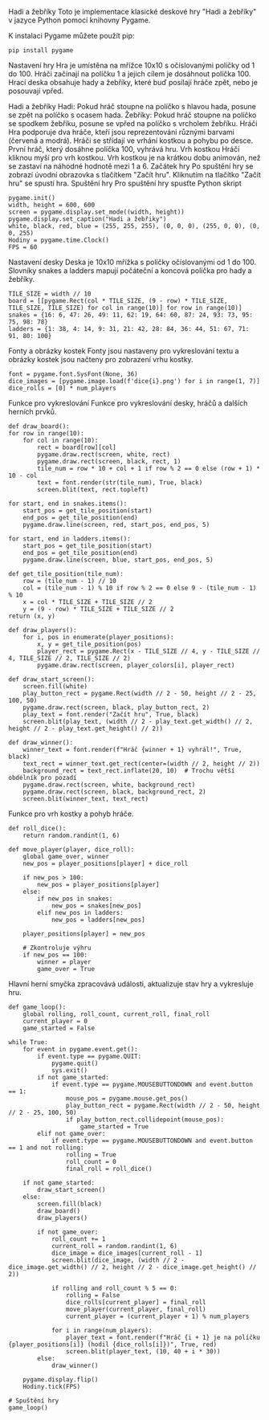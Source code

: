 Hadi a žebříky
Toto je implementace klasické deskové hry "Hadi a žebříky" v jazyce Python pomocí knihovny Pygame.

K instalaci Pygame můžete použít pip:

    pip install pygame
Nastavení hry
Hra je umístěna na mřížce 10x10 s očíslovanými políčky od 1 do 100. Hráči začínají na políčku 1 a jejich cílem je dosáhnout políčka 100. Hrací deska obsahuje hady a žebříky, které buď posílají hráče zpět, nebo je posouvají vpřed.

Hadi a žebříky
Hadi: Pokud hráč stoupne na políčko s hlavou hada, posune se zpět na políčko s ocasem hada.
Žebříky: Pokud hráč stoupne na políčko se spodkem žebříku, posune se vpřed na políčko s vrcholem žebříku.
Hráči
Hra podporuje dva hráče, kteří jsou reprezentováni různými barvami (červená a modrá).
Hráči se střídají ve vrhání kostkou a pohybu po desce.
První hráč, který dosáhne políčka 100, vyhrává hru.
Vrh kostkou
Hráči kliknou myší pro vrh kostkou.
Vrh kostkou je na krátkou dobu animován, než se zastaví na náhodné hodnotě mezi 1 a 6.
Začátek hry
Po spuštění hry se zobrazí úvodní obrazovka s tlačítkem "Začít hru".
Kliknutím na tlačítko "Začít hru" se spustí hra.
Spuštění hry
Pro spuštění hry spusťte Python skript
    
    pygame.init()
    width, height = 600, 600
    screen = pygame.display.set_mode((width, height))
    pygame.display.set_caption("Hadi a žebřiky")
    white, black, red, blue = (255, 255, 255), (0, 0, 0), (255, 0, 0), (0, 0, 255)
    Hodiny = pygame.time.Clock()
    FPS = 60

Nastavení desky
Deska je 10x10 mřížka s políčky očíslovanými od 1 do 100. Slovníky snakes a ladders mapují počáteční a koncová políčka pro hady a žebříky.

    TILE_SIZE = width // 10
    board = [[pygame.Rect(col * TILE_SIZE, (9 - row) * TILE_SIZE, TILE_SIZE, TILE_SIZE) for col in range(10)] for row in range(10)]
    snakes = {16: 6, 47: 26, 49: 11, 62: 19, 64: 60, 87: 24, 93: 73, 95: 75, 98: 78}
    ladders = {1: 38, 4: 14, 9: 31, 21: 42, 28: 84, 36: 44, 51: 67, 71: 91, 80: 100}

Fonty a obrázky kostek
Fonty jsou nastaveny pro vykreslování textu a obrázky kostek jsou načteny pro zobrazení vrhu kostky.

    font = pygame.font.SysFont(None, 36)
    dice_images = [pygame.image.load(f'dice{i}.png') for i in range(1, 7)]
    dice_rolls = [0] * num_players

Funkce pro vykreslování
Funkce pro vykreslování desky, hráčů a dalších herních prvků.

    def draw_board():
    for row in range(10):
        for col in range(10):
            rect = board[row][col]
            pygame.draw.rect(screen, white, rect)
            pygame.draw.rect(screen, black, rect, 1)
            tile_num = row * 10 + col + 1 if row % 2 == 0 else (row + 1) * 10 - col
            text = font.render(str(tile_num), True, black)
            screen.blit(text, rect.topleft)

    for start, end in snakes.items():
        start_pos = get_tile_position(start)
        end_pos = get_tile_position(end)
        pygame.draw.line(screen, red, start_pos, end_pos, 5)

    for start, end in ladders.items():
        start_pos = get_tile_position(start)
        end_pos = get_tile_position(end)
        pygame.draw.line(screen, blue, start_pos, end_pos, 5)

    def get_tile_position(tile_num):
        row = (tile_num - 1) // 10
        col = (tile_num - 1) % 10 if row % 2 == 0 else 9 - (tile_num - 1) % 10
        x = col * TILE_SIZE + TILE_SIZE // 2
        y = (9 - row) * TILE_SIZE + TILE_SIZE // 2
    return (x, y)

    def draw_players():
        for i, pos in enumerate(player_positions):
            x, y = get_tile_position(pos)
            player_rect = pygame.Rect(x - TILE_SIZE // 4, y - TILE_SIZE // 4, TILE_SIZE // 2, TILE_SIZE // 2)
            pygame.draw.rect(screen, player_colors[i], player_rect)

    def draw_start_screen():
        screen.fill(white)
        play_button_rect = pygame.Rect(width // 2 - 50, height // 2 - 25, 100, 50)
        pygame.draw.rect(screen, black, play_button_rect, 2)
        play_text = font.render("Začít hru", True, black)
        screen.blit(play_text, (width // 2 - play_text.get_width() // 2, height // 2 - play_text.get_height() // 2))

    def draw_winner():
        winner_text = font.render(f"Hráč {winner + 1} vyhrál!", True, black)
        text_rect = winner_text.get_rect(center=(width // 2, height // 2))
        background_rect = text_rect.inflate(20, 10)  # Trochu větší obdélník pro pozadí
        pygame.draw.rect(screen, white, background_rect)
        pygame.draw.rect(screen, black, background_rect, 2)
        screen.blit(winner_text, text_rect)

Funkce pro vrh kostky a pohyb hráče.

    def roll_dice():
        return random.randint(1, 6)

    def move_player(player, dice_roll):
        global game_over, winner
        new_pos = player_positions[player] + dice_roll

        if new_pos > 100:
            new_pos = player_positions[player]
        else:
            if new_pos in snakes:
                new_pos = snakes[new_pos]
            elif new_pos in ladders:
                new_pos = ladders[new_pos]

        player_positions[player] = new_pos

        # Zkontroluje výhru
        if new_pos == 100:
            winner = player
            game_over = True

Hlavní herní smyčka zpracovává události, aktualizuje stav hry a vykresluje hru.

    def game_loop():
        global rolling, roll_count, current_roll, final_roll
        current_player = 0
        game_started = False

    while True:
        for event in pygame.event.get():
            if event.type == pygame.QUIT:
                pygame.quit()
                sys.exit()
            if not game_started:
                if event.type == pygame.MOUSEBUTTONDOWN and event.button == 1:
                    mouse_pos = pygame.mouse.get_pos()
                    play_button_rect = pygame.Rect(width // 2 - 50, height // 2 - 25, 100, 50)
                    if play_button_rect.collidepoint(mouse_pos):
                        game_started = True
            elif not game_over:
                if event.type == pygame.MOUSEBUTTONDOWN and event.button == 1 and not rolling:
                    rolling = True
                    roll_count = 0
                    final_roll = roll_dice()

        if not game_started:
            draw_start_screen()
        else:
            screen.fill(black)
            draw_board()
            draw_players()

            if not game_over:
                roll_count += 1
                current_roll = random.randint(1, 6)
                dice_image = dice_images[current_roll - 1]
                screen.blit(dice_image, (width // 2 - dice_image.get_width() // 2, height // 2 - dice_image.get_height() // 2))

                if rolling and roll_count % 5 == 0:
                    rolling = False
                    dice_rolls[current_player] = final_roll
                    move_player(current_player, final_roll)
                    current_player = (current_player + 1) % num_players

                for i in range(num_players):
                    player_text = font.render(f"Hráč {i + 1} je na políčku {player_positions[i]} (hodil {dice_rolls[i]})", True, red)
                    screen.blit(player_text, (10, 40 + i * 30))
            else:
                draw_winner()

        pygame.display.flip()
        Hodiny.tick(FPS)

    # Spuštění hry
    game_loop()

